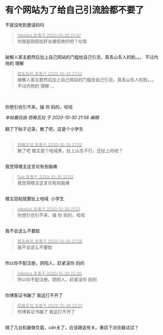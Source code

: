 # 有个网站为了给自己引流脸都不要了


<img src="static/image/smiley/yct/011.gif" smilieid="33" border="0" alt="" />不就没抢到邀请码吗<br />


<div class="quote"><blockquote><font size="2"><a href="https://www.hostloc.com/forum.php?mod=redirect&amp;goto=findpost&amp;pid=9377988&amp;ptid=760401" target="_blank"><font color="#999999">inkedus 发表于 2020-10-30 21:47</font></a></font><br />
你就是刚刚加好友被拒绝的吧？垃圾</blockquote></div><br />
破解人家主题然后加上自己网站的门槛给自己引流，真丢山东人的脸。。。 不过内地的 理解

<div class="quote"><blockquote><font size="2"><a href="https://www.hostloc.com/forum.php?mod=redirect&amp;goto=findpost&amp;pid=9378023&amp;ptid=760401" target="_blank"><font color="#999999">匿名账号 发表于 2020-10-30 21:50</font></a></font><br />
破解人家主题然后加上自己网站的门槛给自己引流，真丢山东人的脸。。。 不过内地的 理解 ...</blockquote></div><br />
<br />
你想引也引不来，操 你 妈的，哈哈<img id="aimg_IB7w1" onclick="zoom(this, this.src, 0, 0, 0)" class="zoom" src="https://cdn.jsdelivr.net/gh/hishis/forum-master/public/images/patch.gif" onmouseover="img_onmouseoverfunc(this)" onload="thumbImg(this)" border="0" alt="" />

<i class="pstatus"> 本帖最后由 窃格瓦拉 于 2020-10-30 21:56 编辑 </i><br />
<br />
翻了下帖子记录，散了吧，这是个小学生<br />
<br />
<img id="aimg_VYYFy" onclick="zoom(this, this.src, 0, 0, 0)" class="zoom" src="https://s1.ax1x.com/2020/10/30/BNUtyT.png" onmouseover="img_onmouseoverfunc(this)" onload="thumbImg(this)" border="0" alt="" /><img id="aimg_rR6jL" onclick="zoom(this, this.src, 0, 0, 0)" class="zoom" src="https://cdn.jsdelivr.net/gh/hishis/forum-master/public/images/patch.gif" onmouseover="img_onmouseoverfunc(this)" onload="thumbImg(this)" border="0" alt="" />

<div class="quote"><blockquote><font size="2"><a href="https://www.hostloc.com/forum.php?mod=redirect&amp;goto=findpost&amp;pid=9378047&amp;ptid=760401" target="_blank"><font color="#999999">窃格瓦拉 发表于 2020-10-30 21:52</font></a></font><br />
散了吧 楼主是个地域黑，扯上山东不行，还扯上内地？</blockquote></div><br />
我觉得楼主这言论有些脑瘫

<div class="quote"><blockquote><font size="2"><a href="https://www.hostloc.com/forum.php?mod=redirect&amp;goto=findpost&amp;pid=9378059&amp;ptid=760401" target="_blank"><font color="#999999">fule 发表于 2020-10-30 21:53</font></a></font><br />
我觉得楼主这言论有些脑瘫</blockquote></div><br />
楼主回帖就要扯上地域&nbsp;&nbsp;小学生<img src="static/image/smiley/default/lol.gif" smilieid="12" border="0" alt="" /><img id="aimg_u19N1" onclick="zoom(this, this.src, 0, 0, 0)" class="zoom" src="https://cdn.jsdelivr.net/gh/hishis/forum-master/public/images/patch.gif" onmouseover="img_onmouseoverfunc(this)" onload="thumbImg(this)" border="0" alt="" />

<div class="quote"><blockquote><font size="2"><a href="https://www.hostloc.com/forum.php?mod=redirect&amp;goto=findpost&amp;pid=9378032&amp;ptid=760401" target="_blank"><font color="#999999">inkedus 发表于 2020-10-30 21:51</font></a></font><br />
你想引也引不来，操 你 妈的，哈哈</blockquote></div><br />
我不会这么不要脸 

<div class="quote"><blockquote><font size="2"><a href="https://www.hostloc.com/forum.php?mod=redirect&amp;goto=findpost&amp;pid=9378132&amp;ptid=760401" target="_blank"><font color="#999999">匿名账号 发表于 2020-10-30 21:58</font></a></font><br />
我不会这么不要脸</blockquote></div><br />
所以你不配注册，阴阳人，赶紧滚你 妈的<img id="aimg_FBulL" onclick="zoom(this, this.src, 0, 0, 0)" class="zoom" src="https://cdn.jsdelivr.net/gh/hishis/forum-master/public/images/patch.gif" onmouseover="img_onmouseoverfunc(this)" onload="thumbImg(this)" border="0" alt="" />

<div class="quote"><blockquote><font size="2"><a href="https://www.hostloc.com/forum.php?mod=redirect&amp;goto=findpost&amp;pid=9378153&amp;ptid=760401" target="_blank"><font color="#999999">inkedus 发表于 2020-10-30 22:00</font></a></font><br />
所以你不配注册，阴阳人，赶紧滚你 妈的</blockquote></div><br />
你博客证书蹦了 我这打不开了<img id="aimg_Z4qrx" onclick="zoom(this, this.src, 0, 0, 0)" class="zoom" src="https://cdn.jsdelivr.net/gh/hishis/forum-master/public/images/patch.gif" onmouseover="img_onmouseoverfunc(this)" onload="thumbImg(this)" border="0" alt="" />

<div class="quote"><blockquote><font size="2"><a href="https://www.hostloc.com/forum.php?mod=redirect&amp;goto=findpost&amp;pid=9378161&amp;ptid=760401" target="_blank"><font color="#999999">窃格瓦拉 发表于 2020-10-30 22:01</font></a></font><br />
你博客证书蹦了 我这打不开了</blockquote></div><br />
搞了几台机器做负载，cdn关了，应该跟这有关。重启下浏览器试试？<img id="aimg_M23pp" onclick="zoom(this, this.src, 0, 0, 0)" class="zoom" src="https://cdn.jsdelivr.net/gh/hishis/forum-master/public/images/patch.gif" onmouseover="img_onmouseoverfunc(this)" onload="thumbImg(this)" border="0" alt="" />

